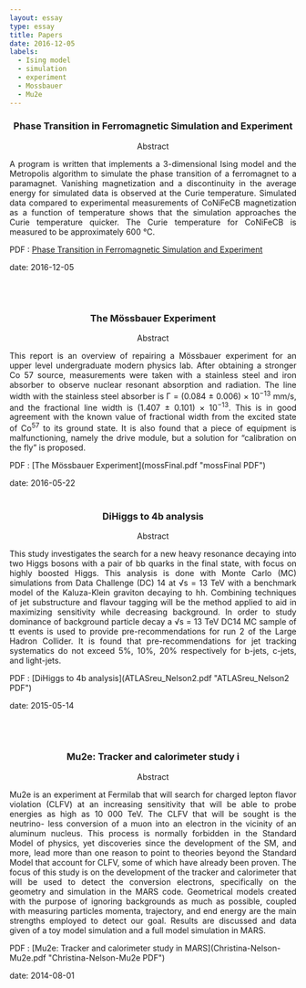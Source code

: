 ```yaml
---
layout: essay
type: essay
title: Papers
date: 2016-12-05
labels:
  - Ising model
  - simulation
  - experiment
  - Mossbauer
  - Mu2e
---
```



<h3 class="sectionHead"><span class="titlemark">   </span> <a  id="x1-10001"></a>  <p align="center"> Phase Transition in Ferromagnetic Simulation and Experiment </p> </h3>
<p align="center">
Abstract </p>
<p align="justify">
 A program is written that implements a 3-dimensional Ising model and the Metropolis algorithm to simulate the phase transition of a ferromagnet to a paramagnet. Vanishing magnetization and a discontinuity in the average energy for simulated data is observed at the Curie temperature. Simulated data compared to experimental measurements of CoNiFeCB magnetization as a function of temperature shows that the simulation approaches the Curie temperature quicker. The Curie temperature for CoNiFeCB is measured to be approximately 600&nbsp;&deg;C.  </p>
 
PDF : [Phase Transition in Ferromagnetic Simulation and Experiment](ising.pdf "ising PDF")

date: 2016-12-05

<br><br>
<h3 class="sectionHead"><span class="titlemark">   </span> <a  id="x1-10001"></a>  <p align="center"> The M&ouml;ssbauer Experiment </p> </h3> 
<p align="center">
Abstract </p>
<p align="justify">
This report is an overview of repairing a M&ouml;ssbauer experiment for an upper level undergraduate
modern physics lab. After obtaining a stronger Co 57 source, measurements were taken with a
stainless steel and iron absorber to observe nuclear resonant absorption and radiation. The line
width with the stainless steel absorber is Γ = (0.084 ± 0.006) × 10<sup>−13</sup> mm/s, and the fractional
line width is (1.407 ± 0.101) × 10<sup>−13</sup>. This is in good agreement with the known value of fractional
width from the excited state of Co<sup>57</sup> to its ground state. It is also found that a piece of equipment
is malfunctioning, namely the drive module, but a solution for “calibration on the fly” is proposed. </p> 
PDF : [The M&ouml;ssbauer Experiment](mossFinal.pdf "mossFinal PDF")

date: 2016-05-22
<br><br>
<h3 class="sectionHead"><span class="titlemark">   </span> <a  id="x1-10001"></a>  <p align="center"> DiHiggs to 4b analysis</p> </h3> 
<p align="center">
Abstract </p>
<p align="justify">
This study investigates the search for a new heavy resonance decaying into two Higgs bosons with a pair of bb quarks in the final state, with focus on highly boosted Higgs. This analysis is done with Monte Carlo (MC) simulations from Data Challenge (DC) 14 at √s = 13 TeV with a benchmark model of the Kaluza-Klein graviton decaying to hh. Combining techniques of jet substructure and flavour tagging will be the method applied to aid in maximizing sensitivity while decreasing background. In order to study dominance of background particle decay a √s = 13 TeV DC14 MC sample of tt events is used to provide pre-recommendations for run 2 of the Large Hadron Collider. It is found that pre-recommendations for jet tracking systematics do not exceed 5%, 10%, 20% respectively for b-jets, c-jets, and light-jets.</p>
PDF : [DiHiggs to 4b analysis](ATLASreu_Nelson2.pdf "ATLASreu_Nelson2 PDF") 

date: 2015-05-14

<br><br>
<h3 class="sectionHead"><span class="titlemark">   </span> <a  id="x1-10001"></a>  <p align="center"> Mu2e: Tracker and calorimeter study i </p> </h3> 
<p align="center">
Abstract </p>
<p align="justify">
Mu2e is an experiment at Fermilab that will search for charged lepton flavor violation (CLFV) at an increasing sensitivity that will be able to probe energies as high as 10 000 TeV. The CLFV that will be sought is the neutrino-
less conversion of a muon into an electron in the vicinity of an aluminum nucleus. This process is normally forbidden in the Standard Model of physics, yet discoveries since the development of the SM, and more, lead more than
one reason to point to theories beyond the Standard Model that account for CLFV, some of which have already been proven. The focus of this study is on the development of the tracker and calorimeter that will be used to detect the
conversion electrons, specifically on the geometry and simulation in the MARS code. Geometrical models created with the purpose of ignoring backgrounds as much as possible, coupled with measuring particles momenta, trajectory, and end energy are the main strengths employed to detect our goal. Results are discussed and data given of a toy model simulation and a full model simulation in MARS. </p>
PDF : [Mu2e: Tracker and calorimeter study in MARS](Christina-Nelson-Mu2e.pdf "Christina-Nelson-Mu2e PDF") 

date: 2014-08-01


<br><br>
